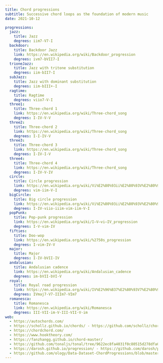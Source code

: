 ```yaml
---
title: Chord progressions
subtitle: Successive chord loops as the foundation of modern music
date: 2021-10-12

progressions:
  jazz:
    title: Jazz
    degrees: iim7-V7-I
  backdoor:
    title: Backdoor Jazz
    link: https://en.wikipedia.org/wiki/Backdoor_progression
    degrees: ivm7-bVII7-I
  trioneJazz:
    title: Jazz with tritone substitution
    degrees: iim-bII7-I
  subJazz:
    title: Jazz with dominant substitution
    degrees: iim-bIII+-I
  ragtime:
    title: Ragtime
    degrees: viio7-V-I
  three1:
    title: Three-chord 1
    link: https://en.wikipedia.org/wiki/Three-chord_song
    degrees: I-IV-V-V
  three2:
    title: Three-chord 2
    link: https://en.wikipedia.org/wiki/Three-chord_song
    degrees: I-I-IV-V
  three3:
    title: Three-chord 3
    link: https://en.wikipedia.org/wiki/Three-chord_song
    degrees: I-IV-I-V
  three4:
    title: Three-chord 4
    link: https://en.wikipedia.org/wiki/Three-chord_song
    degrees: I-IV-V-IV
  circle:
    title: Circle progression
    link: https://en.wikipedia.org/wiki/Vi%E2%80%93ii%E2%80%93V%E2%80%93I
    degrees: vim-iim-V-I
  bigCircle:
    title: Big circle progression
    link: https://en.wikipedia.org/wiki/Vi%E2%80%93ii%E2%80%93V%E2%80%93I
    degrees: I-IV-viio-iiim-vim-iim-V-I
  popPunk:
    title: Pop-punk progression
    link: https://en.wikipedia.org/wiki/I–V–vi–IV_progression
    degrees: I-V-vim-IV
  fifties:
    title: Doo-wop
    link: https://en.wikipedia.org/wiki/%2750s_progression
    degrees: I-vim-IV-V
  major:
    title: Major
    degrees: I-IV-bVII-IV
  andalusian:
    title: Andalusian cadence
    link: https://en.wikipedia.org/wiki/Andalusian_cadence
    degrees: im-bVII-bVI-V
  royal:
    title: Royal road progression
    link: https://en.wikipedia.org/wiki/IV%E2%96%B37%E2%80%93V7%E2%80%93iii7%E2%80%93vi_progression
    degrees: IVmaj7-V7-IIIm7-VIm7
  romanesca:
    title: Romanesca
    link: https://en.wikipedia.org/wiki/Romanesca
    degrees: III-VII-im-V-III-VII-V-im
web:
  - https://autochords.com/
  - https://schollz.github.io/chords/ - https://github.com/schollz/chords
  - https://chordchord.com/
  - https://www.hooktheory.com/
  - https://fanzhangg.github.io/chord-master/
  - https://github.com/tonaljs/tonal/tree/9622ec8fa4031f0c80515d278dfa06424bf159e5/packages/progression
  - https://darosh.github.io/progression/ - https://github.com/darosh/progression
  - https://github.com/ology/Data-Dataset-ChordProgressions/blob/master/share/Chord-Progressions.csv
---
```


<chord-progressions :list="$frontmatter.progressions" />
